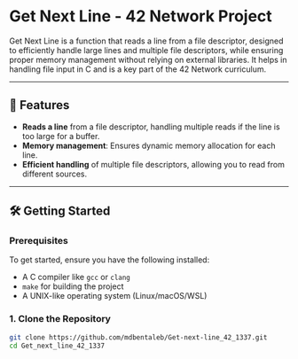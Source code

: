 # Get Next Line - 42 Network Project

Get Next Line is a function that reads a line from a file descriptor, designed to efficiently handle large lines and multiple file descriptors, while ensuring proper memory management without relying on external libraries.
It helps in handling file input in C and is a key part of the 42 Network curriculum.

---

## 🚀 Features

- **Reads a line** from a file descriptor, handling multiple reads if the line is too large for a buffer.
- **Memory management**: Ensures dynamic memory allocation for each line.
- **Efficient handling** of multiple file descriptors, allowing you to read from different sources.

---

## 🛠️ Getting Started

### Prerequisites

To get started, ensure you have the following installed:
- A C compiler like `gcc` or `clang`
- `make` for building the project
- A UNIX-like operating system (Linux/macOS/WSL)

### 1. Clone the Repository
```bash
git clone https://github.com/mdbentaleb/Get-next-line_42_1337.git
cd Get_next_line_42_1337

